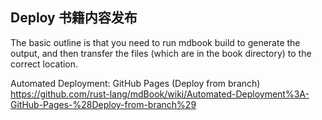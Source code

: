 ## Deploy 书籍内容发布

The basic outline is that you need to run mdbook build to generate the output, and then transfer the files (which are in the book directory) to the correct location.

Automated Deployment: GitHub Pages (Deploy from branch)
https://github.com/rust-lang/mdBook/wiki/Automated-Deployment%3A-GitHub-Pages-%28Deploy-from-branch%29


